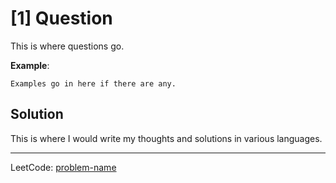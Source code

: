 [1] Question
============

This is where questions go.

**Example**:

```
Examples go in here if there are any.
```

Solution
--------

This is where I would write my thoughts and solutions in various languages.

---

LeetCode: [problem-name](link)
